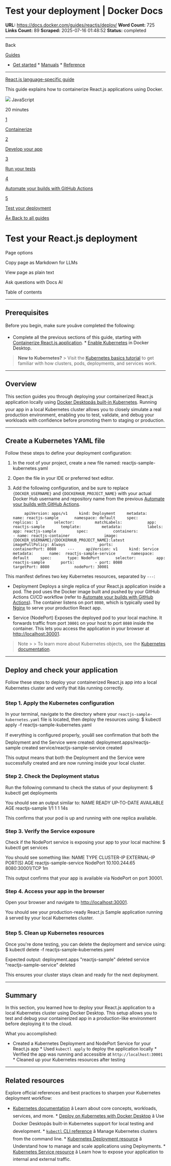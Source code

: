 # Test your deployment | Docker Docs

**URL:** https://docs.docker.com/guides/reactjs/deploy/
**Word Count:** 725
**Links Count:** 89
**Scraped:** 2025-07-16 01:48:52
**Status:** completed

---

Back

[Guides](https://docs.docker.com/guides/)

  * [Get started](https://docs.docker.com/get-started/)   * [Manuals](https://docs.docker.com/manuals/)   * [Reference](https://docs.docker.com/reference/)

* * *

[React.js language-specific guide](https://docs.docker.com/guides/reactjs/)

This guide explains how to containerize React.js applications using Docker.

![](https://cdn.jsdelivr.net/gh/devicons/devicon@latest/icons/javascript/javascript-original.svg) JavaScript

20 minutes

[1](https://docs.docker.com/guides/reactjs/containerize/)

[Containerize](https://docs.docker.com/guides/reactjs/containerize/)

[2](https://docs.docker.com/guides/reactjs/develop/)

[Develop your app](https://docs.docker.com/guides/reactjs/develop/)

[3](https://docs.docker.com/guides/reactjs/run-tests/)

[Run your tests](https://docs.docker.com/guides/reactjs/run-tests/)

[4](https://docs.docker.com/guides/reactjs/configure-github-actions/)

[Automate your builds with GitHub Actions](https://docs.docker.com/guides/reactjs/configure-github-actions/)

[5](https://docs.docker.com/guides/reactjs/deploy/)

[Test your deployment](https://docs.docker.com/guides/reactjs/deploy/)

[Â« Back to all guides](https://docs.docker.com/guides/)

# Test your React.js deployment

Page options

Copy page as Markdown for LLMs

View page as plain text

Ask questions with Docs AI

Table of contents

* * *

## Prerequisites

Before you begin, make sure youâve completed the following:

  * Complete all the previous sections of this guide, starting with [Containerize React.js application](https://docs.docker.com/guides/reactjs/containerize/).   * [Enable Kubernetes](https://docs.docker.com/desktop/features/kubernetes/#install-and-turn-on-kubernetes) in Docker Desktop.

> **New to Kubernetes?**   >  Visit the [Kubernetes basics tutorial](https://kubernetes.io/docs/tutorials/kubernetes-basics/) to get familiar with how clusters, pods, deployments, and services work.

* * *

## Overview

This section guides you through deploying your containerized React.js application locally using [Docker Desktopâs built-in Kubernetes](https://docs.docker.com/desktop/kubernetes/). Running your app in a local Kubernetes cluster allows you to closely simulate a real production environment, enabling you to test, validate, and debug your workloads with confidence before promoting them to staging or production.

* * *

## Create a Kubernetes YAML file

Follow these steps to define your deployment configuration:

  1. In the root of your project, create a new file named: reactjs-sample-kubernetes.yaml

  2. Open the file in your IDE or preferred text editor.

  3. Add the following configuration, and be sure to replace `{DOCKER_USERNAME}` and `{DOCKERHUB_PROJECT_NAME}` with your actual Docker Hub username and repository name from the previous [Automate your builds with GitHub Actions](https://docs.docker.com/guides/reactjs/configure-github-actions/).

              apiVersion: apps/v1     kind: Deployment     metadata:       name: reactjs-sample       namespace: default     spec:       replicas: 1       selector:         matchLabels:           app: reactjs-sample       template:         metadata:           labels:             app: reactjs-sample         spec:           containers:             - name: reactjs-container               image: {DOCKER_USERNAME}/{DOCKERHUB_PROJECT_NAME}:latest               imagePullPolicy: Always               ports:                 - containerPort: 8080     ---     apiVersion: v1     kind: Service     metadata:       name:  reactjs-sample-service       namespace: default     spec:       type: NodePort       selector:         app:  reactjs-sample       ports:         - port: 8080           targetPort: 8080           nodePort: 30001

This manifest defines two key Kubernetes resources, separated by `---`:

  * Deployment Deploys a single replica of your React.js application inside a pod. The pod uses the Docker image built and pushed by your GitHub Actions CI/CD workflow   \(refer to [Automate your builds with GitHub Actions](https://docs.docker.com/guides/reactjs/configure-github-actions/)\).   The container listens on port `8080`, which is typically used by [Nginx](https://nginx.org/en/docs/) to serve your production React app.

  * Service \(NodePort\) Exposes the deployed pod to your local machine.   It forwards traffic from port `30001` on your host to port `8080` inside the container.   This lets you access the application in your browser at <http://localhost:30001>.

> Note >  > To learn more about Kubernetes objects, see the [Kubernetes documentation](https://kubernetes.io/docs/home/).

* * *

## Deploy and check your application

Follow these steps to deploy your containerized React.js app into a local Kubernetes cluster and verify that itâs running correctly.

### Step 1. Apply the Kubernetes configuration

In your terminal, navigate to the directory where your `reactjs-sample-kubernetes.yaml` file is located, then deploy the resources using:                 $ kubectl apply -f reactjs-sample-kubernetes.yaml     

If everything is configured properly, youâll see confirmation that both the Deployment and the Service were created:                 deployment.apps/reactjs-sample created       service/reactjs-sample-service created

This output means that both the Deployment and the Service were successfully created and are now running inside your local cluster.

### Step 2. Check the Deployment status

Run the following command to check the status of your deployment:                 $ kubectl get deployments     

You should see an output similar to:                 NAME                 READY   UP-TO-DATE   AVAILABLE   AGE       reactjs-sample       1/1     1            1           14s

This confirms that your pod is up and running with one replica available.

### Step 3. Verify the Service exposure

Check if the NodePort service is exposing your app to your local machine:               $ kubectl get services     

You should see something like:               NAME                     TYPE        CLUSTER-IP       EXTERNAL-IP   PORT(S)          AGE     reactjs-sample-service   NodePort    10.100.244.65    <none>        8080:30001/TCP   1m

This output confirms that your app is available via NodePort on port 30001.

### Step 4. Access your app in the browser

Open your browser and navigate to <http://localhost:30001>.

You should see your production-ready React.js Sample application running â served by your local Kubernetes cluster.

### Step 5. Clean up Kubernetes resources

Once you're done testing, you can delete the deployment and service using:                 $ kubectl delete -f reactjs-sample-kubernetes.yaml     

Expected output:                 deployment.apps "reactjs-sample" deleted       service "reactjs-sample-service" deleted

This ensures your cluster stays clean and ready for the next deployment.

* * *

## Summary

In this section, you learned how to deploy your React.js application to a local Kubernetes cluster using Docker Desktop. This setup allows you to test and debug your containerized app in a production-like environment before deploying it to the cloud.

What you accomplished:

  * Created a Kubernetes Deployment and NodePort Service for your React.js app   * Used `kubectl apply` to deploy the application locally   * Verified the app was running and accessible at `http://localhost:30001`   * Cleaned up your Kubernetes resources after testing

* * *

## Related resources

Explore official references and best practices to sharpen your Kubernetes deployment workflow:

  * [Kubernetes documentation](https://kubernetes.io/docs/home/) â Learn about core concepts, workloads, services, and more.   * [Deploy on Kubernetes with Docker Desktop](https://docs.docker.com/desktop/features/kubernetes/) â Use Docker Desktopâs built-in Kubernetes support for local testing and development.   * [`kubectl` CLI reference](https://kubernetes.io/docs/reference/kubectl/) â Manage Kubernetes clusters from the command line.   * [Kubernetes Deployment resource](https://kubernetes.io/docs/concepts/workloads/controllers/deployment/) â Understand how to manage and scale applications using Deployments.   * [Kubernetes Service resource](https://kubernetes.io/docs/concepts/services-networking/service/) â Learn how to expose your application to internal and external traffic.